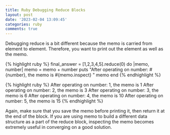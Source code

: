 ```yaml
---
title: Ruby Debugging Reduce Blocks
layout: post
date: '2023-02-04 13:09:45'
categories: ruby
comments: true
---
```


Debugging reduce is a bit different because the memo is carried from
element to element. Therefore, you want to print out the element as well as
the memo.

{% highlight ruby %}
final_answer =
[1,2,3,4,5].reduce(0) do |memo, number|
  memo = memo + number
  puts "After operating on number: #{number}, the memo is #{memo.inspect} "
  memo
end
{% endhighlight %}

{% highlight ruby %}
After operating on number: 1, the memo is 1
After operating on number: 2, the memo is 3
After operating on number: 3, the memo is 6
After operating on number: 4, the memo is 10
After operating on number: 5, the memo is 15
{% endhighlight %}

Again, make sure that you save the memo before printing it, then
return it at the end of the block.
If you are using memo to build a different data structure as a part of
the reduce block, inspecting the memo becomes extremely useful in
converging on a good solution.